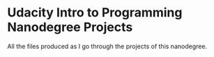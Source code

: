 # Udacity Intro to Programming Nanodegree Projects

All the files produced as I go through the projects of this nanodegree.
